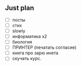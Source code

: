 ## Just plan
- [ ] посты
- [ ] стих
- [ ] slowly
- [ ] информатика х2
- [ ] биология
- [ ] ПРИНТЕР (печатать согласие)
- [ ] книга про зарю инета
- [ ] скучать курс.
